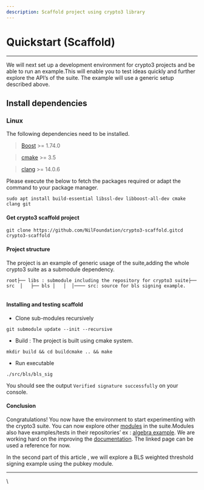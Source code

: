 ```yaml
---
description: Scaffold project using crypto3 library
---
```


# Quickstart (Scaffold)

***

We will next set up a development environment for crypto3 projects and be able to run an example.This will enable you to test ideas quickly and further explore the API’s of the suite. The example will use a generic setup described above.

## Install dependencies

### Linux

The following dependencies need to be installed.

> [Boost](https://www.boost.org/) >= 1.74.0

> [cmake](https://cmake.org/) >= 3.5

> [clang](https://clang.llvm.org/) >= 14.0.6

Please execute the below to fetch the packages required or adapt the command to your package manager.

```
sudo apt install build-essential libssl-dev libboost-all-dev cmake clang git
```

#### Get crypto3 scaffold project

```
git clone https://github.com/NilFoundation/crypto3-scaffold.gitcd crypto3-scaffold
```

#### Project structure

The project is an example of generic usage of the suite,adding the whole crypto3 suite as a submodule dependency.

```
root├── libs : submodule including the repository for crypto3 suite├── src  │   ├── bls │   │  │──── src: source for bls signing example.
```

```
```

#### Installing and testing scaffold

* Clone sub-modules recursively

```
git submodule update --init --recursive
```

* Build : The project is built using cmake system.

```
mkdir build && cd buildcmake .. && make
```

* Run executable

```
./src/bls/bls_sig
```

You should see the output `Verified signature successfully` on your console.

#### Conclusion

Congratulations! You now have the environment to start experimenting with the crypto3 suite. You can now explore other [modules](https://github.com/NilFoundation/crypto3/blob/master/docs/manual/modules.html) in the suite.Modules also have examples/tests in their repositories’ ex : [algebra example](https://github.com/NilFoundation/crypto3-algebra/tree/master/example). We are working hard on the improving the [documentation](https://crypto3.nil.foundation/projects/crypto3/pages.html). The linked page can be used a reference for now.

In the second part of this article , we will explore a BLS weighted threshold signing example using the pubkey module.

***

\
